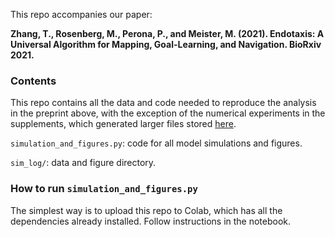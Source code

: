 This repo accompanies our paper:

**Zhang, T., Rosenberg, M., Perona, P., and Meister, M. (2021). Endotaxis: A Universal Algorithm for Mapping, Goal-Learning, and Navigation. BioRxiv 2021.**

### Contents
This repo contains all the data and code needed to reproduce the analysis in the preprint above, with the exception of the numerical experiments in the supplements, which generated larger files stored [here](https://drive.google.com/drive/folders/1Gc4Ixx6p0kF3jn2goYqES0osovCumXWS?usp=sharing).

`simulation_and_figures.py`: code for all model simulations and figures.

`sim_log/`: data and figure directory.

### How to run `simulation_and_figures.py`

The simplest way is to upload this repo to Colab, which has all the dependencies already installed. Follow instructions in the notebook.
